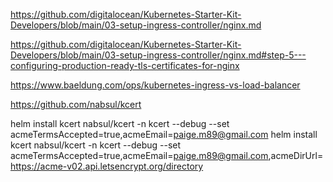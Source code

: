 https://github.com/digitalocean/Kubernetes-Starter-Kit-Developers/blob/main/03-setup-ingress-controller/nginx.md


https://github.com/digitalocean/Kubernetes-Starter-Kit-Developers/blob/main/03-setup-ingress-controller/nginx.md#step-5---configuring-production-ready-tls-certificates-for-nginx

https://www.baeldung.com/ops/kubernetes-ingress-vs-load-balancer

https://github.com/nabsul/kcert

helm install kcert nabsul/kcert -n kcert --debug --set acmeTermsAccepted=true,acmeEmail=paige.m89@gmail.com
helm install kcert nabsul/kcert -n kcert --debug --set acmeTermsAccepted=true,acmeEmail=paige.m89@gmail.com,acmeDirUrl=https://acme-v02.api.letsencrypt.org/directory

